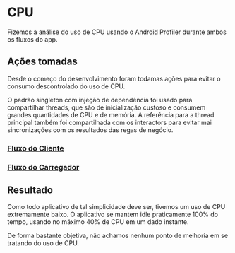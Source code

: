 # CPU

Fizemos a análise do uso de CPU usando o Android Profiler durante ambos os fluxos do app.

## Ações tomadas

Desde o começo do desenvolvimento foram todamas ações para evitar o consumo descontrolado do uso de CPU.

O padrão singleton com injeção de dependência foi usado para compartilhar threads, que são de inicialização custoso e consumem grandes quantidades de CPU e de memória. A referência para a thread principal também foi compartilhada com os interactors para evitar mai sincronizações com os resultados das regas de negócio.

### [Fluxo do Cliente](https://drive.google.com/file/d/1rwEq_tkLn_MMgiDOE4Da3uVW7J5bsD2a/view?usp=sharing)

### [Fluxo do Carregador](https://drive.google.com/file/d/1Ozd0ToH8onUs4SjQrmZC5JEmymL5p2oN/view?usp=sharing)

## Resultado

Como todo aplicativo de tal simplicidade deve ser, tivemos um uso de CPU extremamente baixo. O aplicativo se mantem idle praticamente 100% do tempo, usando no máximo 40% de CPU em um dado instante.

De forma bastante objetiva, não achamos nenhum ponto de melhoria em se tratando do uso de CPU.